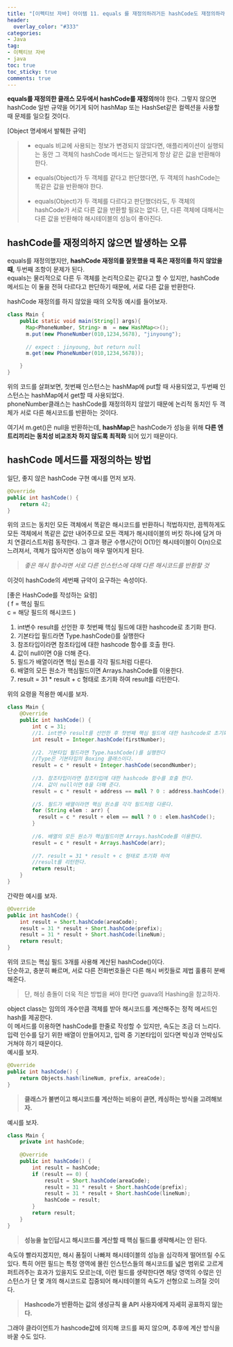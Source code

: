 ```yaml
---
title: "[이펙티브 자바] 아이템 11. equals 를 재정의하려거든 hashCode도 재정의하라"
header:
  overlay_color: "#333"
categories:
- Java
tag: 
- 이펙티브 자바
- java 
toc: true
toc_sticky: true
comments: true
---
```


**equals를 재정의한 클래스 모두에서 hashCode를 재정의**해야 한다. 그렇지 않으면 hashCode 일반 규약을 어기게 되어 hashMap
또는 HashSet같은 컬렉션을 사용할 때 문제를 일으킬 것이다.  

[Object 명세에서 발췌한 규약]  
> - equals 비교에 사용되는 정보가 변경되지 않았다면, 애플리케이션이 실행되는 동안 그 객체의 hashCode 메서드는 일관되게 항상 같은 값을
>반환해야 한다. 
>
> - equals(Object)가 두 객체를 같다고 판단했다면, 두 객체의 hashCode는 똑같은 값을 반환해야 한다. 
> - equals(Object)가 두 객체를 다르다고 판단했더라도, 두 객체의 hashCode가 서로 다른 값을 반환할 필요는 없다. 단, 다른 객체에
>대해서는 다른 값을 반환해야 해시테이블의 성능이 좋아진다. 

## hashCode를 재정의하지 않으면 발생하는 오류  

equals를 재정의했지만, **hashCode 재정의를 잘못했을 때 혹은 재정의를 하지 않았을 때**, 두번째 조항이 문제가 된다.   
equals는 물리적으로 다른 두 객체를 논리적으로는 같다고 할 수 있지만, hashCode 메서드는 이 둘을 전혀 다르다고 판단하기 때문에, 
서로 다른 값을 반환한다.   

hashCode 재정의를 하지 않았을 때의 오작동 예시를 들어보자. 
```java
class Main {
    public static void main(String[] args){
      Map<PhoneNumber, String> m  = new HashMap<>();
      m.put(new PhoneNumber(010,1234,5678), "jinyoung");
        
      // expect : jinyoung, but return null
      m.get(new PhoneNumber(010,1234,5678));

    }
}
```
위의 코드를 살펴보면, 첫번째 인스턴스는 hashMap에 put할 때 사용되었고, 두번째 인스턴스는 hashMap에서 get할 때 사용되었다.  
phoneNumber클래스는 hashCode를 재정의하지 않았기 때문에 논리적 동치인 두 객체가 서로 다른 해시코드를 반환하는 것이다.  

여기서 m.get()은 null을 반환하는데, **hashMap**은 hashCode가 성능을 위해 **다른 엔트리끼리는 동치성 비교조차 하지 않도록 최적화** 되어 있기
때문이다.  


## hashCode 메서드를 재정의하는 방법

일단, 좋지 않은 hashCode 구현 예시를 먼저 보자. 
```java
@Override
public int hashCode() {
    return 42;
}
```
위의 코드는 동치인 모든 객체에서 똑같은 해시코드를 반환하니 적법하지만, 끔찍하게도 모든 객체에서 똑같은 값만 내어주므로 모든 객체가 해시테이블의 
버킷 하나에 담겨 마치 연결리스트처럼 동작한다. 그 결과 평균 수행시간이 O(1)인 해시테이블이 O(n)으로 느려져서,
객체가 많아지면 성능이 매우 떨어지게 된다.  

> *좋은 해시 함수라면 서로 다른 인스턴스에 대해 다른 해시코드를 반환할 것*

이것이 hashCode의 세번째 규약이 요구하는 속성이다.  

[좋은 HashCode를 작성하는 요령]    
( f = 핵심 필드  
c = 해당 필드의 해시코드 )  
1. int변수 result를 선언한 후 첫번째 핵심 필드에 대한 hashcode로 초기화 한다.
2. 기본타입 필드라면 Type.hashCode()를 실행한다
3. 참조타입이라면 참조타입에 대한 hashcode 함수를 호출 한다.
4. 값이 null이면 0을 더해 준다.
5. 필드가 배열이라면 핵심 원소를 각각 필드처럼 다룬다.
6. 배열의 모든 원소가 핵심필드이면 Arrays.hashCode를 이용한다.
7. result = 31 * result + c 형태로 초기화 하여 result를 리턴한다.

위의 요령을 적용한 예시를 보자.    
```java
class Main {
    @Override
    public int hashCode() {
        int c = 31;
        //1. int변수 result를 선언한 후 첫번째 핵심 필드에 대한 hashcode로 초기화 한다.
        int result = Integer.hashCode(firstNumber);
    
        //2. 기본타입 필드라면 Type.hashCode()를 실행한다
        //Type은 기본타입의 Boxing 클래스이다.
        result = c * result + Integer.hashCode(secondNumber);
    
        //3. 참조타입이라면 참조타입에 대한 hashcode 함수를 호출 한다.
        //4. 값이 null이면 0을 더해 준다.
        result = c * result + address == null ? 0 : address.hashCode();
    
        //5. 필드가 배열이라면 핵심 원소를 각각 필드처럼 다룬다.
        for (String elem : arr) {
          result = c * result + elem == null ? 0 : elem.hashCode();
        }
    
        //6. 배열의 모든 원소가 핵심필드이면 Arrays.hashCode를 이용한다.
        result = c * result + Arrays.hashCode(arr);
    
        //7. result = 31 * result + c 형태로 초기화 하여 
        //result를 리턴한다.
        return result;
    }
}
```  

간략한 예시를 보자.  

```java
@Override 
public int hashCode() {
    int result = Short.hashCode(areaCode);
    result = 31 * result + Short.hashCode(prefix);
    result = 31 * result + Short.hashCode(lineNum);
    return result;
}
```

위의 코드는 핵심 필드 3개를 사용해 계산된 hashCode()이다.  
단순하고, 충분히 빠르며, 서로 다른 전화번호들은 다른 해시 버킷들로 제법 훌륭히 분배해준다.  

> 단, 해싱 충돌이 더욱 적은 방법을 써야 한다면 guava의 Hashing을 참고하자.  

object class는 임의의 개수만큼 객체를 받아 해시코드를 계산해주는 정적 메서드인 hash를 제공한다.  
이 메서드를 이용하면 hashCode를 한줄로 작성할 수 있지만, 속도는 조금 더 느리다.  입력 인수를 담기 위한 배열이 만들어지고, 입력 중 
기본타입이 있다면 박싱과 언박싱도 거쳐야 하기 때문이다.   
예시를 보자.   
```java
@Override
public int hashCode() {
    return Objects.hash(lineNum, prefix, areaCode);
}
``` 


> **클래스가 불변이고 해시코드를 계산하는 비용이 큳면, 캐싱하는 방식을 고려해보자.**  

예시를 보자.
```java
class Main {
    private int hashCode; 
    
    @Override
    public int hashCode() {
        int result = hashCode;
        if (result == 0) {
            result = Short.hashCode(areaCode);
            result = 31 * result + Short.hashCode(prefix);
            result = 31 * result + Short.hashCode(lineNum);
            hashCode = result;
        }
        return result;
    }   
}
```

> **성능을 높인답시고 해시코드를 계산할 때 핵심 필드를 생략해서는 안 된다.**  

속도야 빨라지겠지만, 해시 품질이 나빠져 해시테이블의 성능을
심각하게 떨어뜨릴 수도 있다. 특히 어떤 필드는 특정 영역에 몰린 인스턴스들의 해시코드를 넓은 범위로 고르게 퍼트려주는 효과가 있을지도 모르는데, 
이런 필드를 생략한다면 해당 영역의 수많은 인스턴스가 단 몇 개의 해시코드로 집중되어 해시테이블의 속도가 선형으로 느려질 것이다.


> **Hashcode가 반환하는 값의  생성규칙 을 API 사용자에게 자세히 공표하지 않는다.**  

그래야 클라이언트가 hashcode값에 의지해 코드를 짜지 않으며, 추후에 계산 방식을 바꿀 수도 있다.     